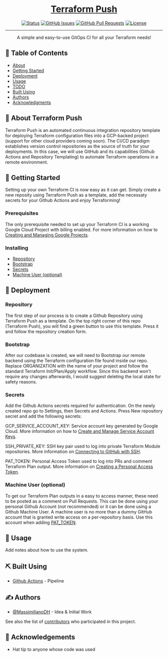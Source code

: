 <p align="center">
  <a href="" rel="noopener">
</p>

<h1 align="center">Terraform Push</h1>

<div align="center">

  [![Status](https://img.shields.io/badge/status-active-success.svg)]() 
  [![GitHub Issues](https://img.shields.io/github/issues/MassimilianoDH/terraform-push.svg)](https://github.com/MassimilianoDH/terraform-push/issues)
  [![GitHub Pull Requests](https://img.shields.io/github/issues-pr/MassimilianoDH/terraform-push.svg)](https://github.com/MassimilianoDH/terraform-push/issues)
  [![License](https://img.shields.io/badge/license-MIT-blue.svg)](/LICENSE)

</div>

---

<p align="center"> A simple and easy-to-use GitOps CI for all your Terraform needs!
    <br> 
</p>

## 📝 Table of Contents
- [About](#about)
- [Getting Started](#getting_started)
- [Deployment](#deployment)
- [Usage](#usage)
- [TODO](../master/TODO.md)
- [Built Using](#built_using)
- [Authors](#authors)
- [Acknowledgments](#acknowledgement)

## 🧐 About Terraform Push <a name = "about"></a>
Terraform Push is an automated continuous integration repository template for deploying Terraform configuration files into a GCP-backed project (support for other cloud providers coming soon). The CI/CD paradigm establishes version control repositories as the source of truth for your deployments. In this case, we will use GitHub and its capabilities (Github Actions and Repository Templating) to automate Terraform operations in a remote environment.

## 🏁 Getting Started <a name = "getting_started"></a>
Setting up your own Terraform CI is now easy as it can get. Simply create a new reposity using Terraform Push as a template, add the necessaty secrets for your Github Actions and enjoy Terraforming!

### Prerequisites
The only prerequisite needed to set up your Terraform CI is a working Google Cloud Project with billing enabled. For more information on how to [Creating and Managing Google Projects](https://cloud.google.com/resource-manager/docs/creating-managing-projects).

### Installing
- [Repository](###repository)
- [Bootstrap](###bootstrap)
- [Secrets](###secrets)
- [Machine User (optional)](###machine_user)

## 🚀 Deployment <a name = "deployment"></a>
### Repository <a name = "repository"></a>
The first step of our process is to create a Github Repository using Terraform Push as a template. On the top right corner of this repo (Terraform Push), you will find a green button to use this template. Press it and follow the repository creation form.

### Bootstrap <a name = "bootstrap"></a>
After our codebase is created, we will need to Bootstrap our remote backend using the Terraform configuration file found inside our repo. Replace ORGANIZATION with the name of your project and follow the standard Terraform Init/Plan/Apply workflow. Since this backend won't require any changes afterwards, I would suggest deleting the local state for safety reasons.

### Secrets <a name = "secrets"></a>
Add the Github Actions secrets required for authentication. On the newly created repo go to Settings, then Secrets and Actions. Press New repository secret and add the following secrets:

GCP_SERVICE_ACCOUNT_KEY: Service account key generated by Google Cloud. More information on how to [Create and Manage Service Account Keys](https://cloud.google.com/iam/docs/creating-managing-service-account-keys).

SSH_PRIVATE_KEY: SSH key pair used to log into private Terraform Module repositories. More information on [Connecting to GitHub with SSH](https://docs.github.com/en/authentication/connecting-to-github-with-ssh).

PAT_TOKEN: Personal Access Token used to log into PRs and comment Terraform Plan output. More information on [Creating a Personal Access Token](https://docs.github.com/en/authentication/keeping-your-account-and-data-secure/creating-a-personal-access-token).

### Machine User (optional) <a name = "machine_user"></a>
To get our Terraform Plan outputs in a easy to access manner, these need to be posted as a comment on Pull Requests.  This can be done using your personal Github Account (not recommended) or it can be done using a Github Machine User. A machine user is no more than a dummy GitHub account that is granted write access on a per-repository basis. Use this account when adding [PAT_TOKEN](###secrets).

## 🎈 Usage <a name="usage"></a>
Add notes about how to use the system.

## ⛏️ Built Using <a name = "built_using"></a>
- [Github Actions](https://github.com/features/actions) - Pipeline

## ✍️ Authors <a name = "authors"></a>
- [@MassimilianoDH](https://github.com/MassimilianoDH) - Idea & Initial Work

See also the list of [contributors](https://github.com/MassimilianoDH/terraform-push/contributors) who participated in this project.

## 🎉 Acknowledgements <a name = "acknowledgement"></a>
- Hat tip to anyone whose code was used









